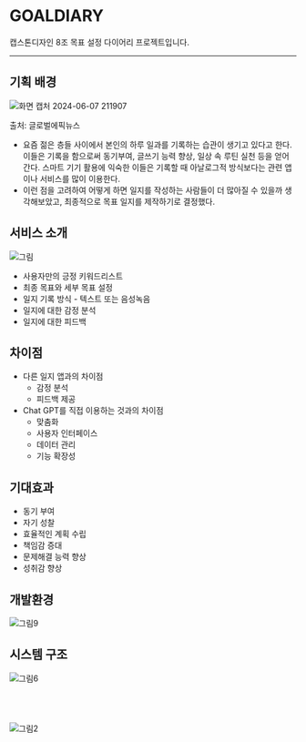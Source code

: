 # GOALDIARY
캡스톤디자인 8조 목표 설정 다이어리 프로젝트입니다.
***
## 기획 배경
![화면 캡처 2024-06-07 211907](https://github.com/user-attachments/assets/4876404a-4ce8-42dd-85df-334d84b4f54a)

출처: 글로벌에픽뉴스
* 요즘 젊은 층들 사이에서 본인의 하루 일과를 기록하는 습관이 생기고 있다고 한다. 이들은 기록을 함으로써 동기부여, 글쓰기 능력 향상, 일상 속 루틴 실천 등을 얻어간다. 스마트 기기 활용에 익숙한 이들은 기록할 때 아날로그적 방식보다는 관련 앱이나 서비스를 많이 이용한다.
* 이런 점을 고려하여 어떻게 하면 일지를 작성하는 사람들이 더 많아질 수 있을까 생각해보았고, 최종적으로 목표 일지를 제작하기로 결정했다.

## 서비스 소개
![그림](https://github.com/user-attachments/assets/9b0f4666-5e2f-49e8-a7f6-ce769128a115)
* 사용자만의 긍정 키워드리스트
* 최종 목표와 세부 목표 설정
* 일지 기록 방식 - 텍스트 또는 음성녹음
* 일지에 대한 감정 분석
* 일지에 대한 피드백

## 차이점
* 다른 일지 앱과의 차이점
  - 감정 분석
  - 피드백 제공
* Chat GPT를 직접 이용하는 것과의 차이점
    - 맞춤화
    - 사용자 인터페이스
    - 데이터 관리
    - 기능 확장성
 
## 기대효과
* 동기 부여
* 자기 성찰
* 효율적인 계획 수립
* 책임감 증대
* 문제해결 능력 향상
* 성취감 향상

## 개발환경
![그림9](https://github.com/user-attachments/assets/42b90fa0-3e98-4bc6-807f-ceda726acf1a)

## 시스템 구조
![그림6](https://github.com/user-attachments/assets/0541e493-467c-4c24-a5c2-9f89a08a127f)
<br><br><br><br><br>
![그림2](https://github.com/user-attachments/assets/aae0ccdb-65d6-40cb-9595-8a674ef10294)
